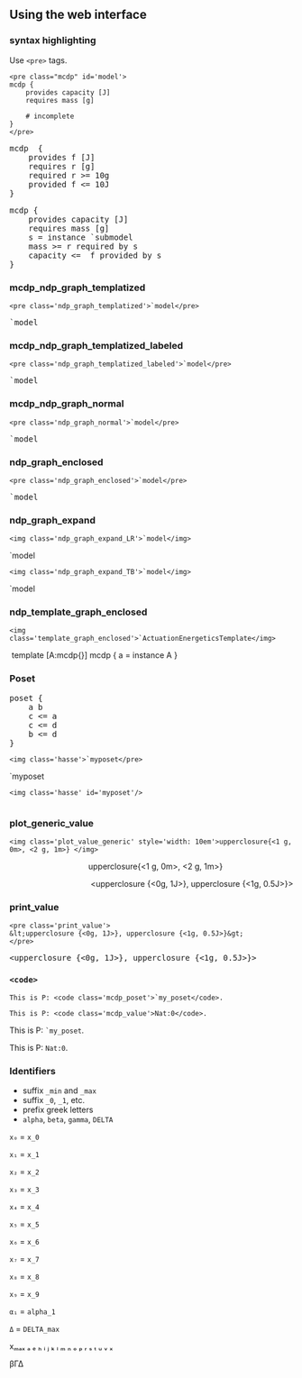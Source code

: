 ## Using the web interface

### syntax highlighting

Use ``<pre>`` tags.

~~~
<pre class="mcdp" id='model'>
mcdp {
	provides capacity [J]
	requires mass [g]

	# incomplete
}
</pre>
~~~

<pre class="mcdp" id='submodel'>
mcdp  {
	provides f [J]
	requires r [g]
	required r >= 10g
	provided f <= 10J
}
</pre>


<pre class="mcdp" id='model'>
mcdp {
	provides capacity [J]
	requires mass [g]
	s = instance `submodel
	mass >= r required by s
	capacity <=  f provided by s
}
</pre>
 

### mcdp_ndp_graph_templatized

~~~
<pre class='ndp_graph_templatized'>`model</pre>
~~~

<pre class='ndp_graph_templatized'>`model</pre>

### mcdp_ndp_graph_templatized_labeled

~~~
<pre class='ndp_graph_templatized_labeled'>`model</pre>
~~~

<pre class='ndp_graph_templatized_labeled'>`model</pre>


###  mcdp_ndp_graph_normal

~~~
<pre class='ndp_graph_normal'>`model</pre>
~~~

<pre class='ndp_graph_normal'>`model</pre>

### ndp_graph_enclosed

~~~
<pre class='ndp_graph_enclosed'>`model</pre>
~~~

<pre class='ndp_graph_enclosed'>`model</pre>


### ndp_graph_expand

~~~
<img class='ndp_graph_expand_LR'>`model</img>
~~~

<img class='ndp_graph_expand_LR'>`model</img>

~~~
<img class='ndp_graph_expand_TB'>`model</img>
~~~

<img class='ndp_graph_expand_TB'>`model</img>

###  ndp_template_graph_enclosed

~~~
<img class='template_graph_enclosed'>`ActuationEnergeticsTemplate</img>
~~~

<img class='template_graph_enclosed'>
template [A:mcdp{}]
mcdp {
	a = instance A
}
</img>


### Poset

<pre class="mcdp_poset" id='myposet'>
poset { 
	a b 
	c <= a 
	c <= d
	b <= d 
}
</pre>


~~~
<img class='hasse'>`myposet</pre>
~~~

<img class='hasse'>`myposet</pre>


~~~
<img class='hasse' id='myposet'/>
~~~

<img class='hasse' id='myposet'/>


### plot_generic_value

~~~
<img class='plot_value_generic' style='width: 10em'>upperclosure{<1 g, 0m>, <2 g, 1m>} </img>
~~~

<img class='plot_value_generic' style='width: 10em'>upperclosure{<1 g, 0m>, <2 g, 1m>} </img>


<img class='plot_value_generic' style='width: 10em'>
&lt;upperclosure {<0g, 1J>}, upperclosure {<1g, 0.5J>}&gt;
</img>


### print_value

~~~
<pre class='print_value'>
&lt;upperclosure {<0g, 1J>}, upperclosure {<1g, 0.5J>}&gt;
</pre>
~~~

<pre class='print_value'>
&lt;upperclosure {<0g, 1J>}, upperclosure {<1g, 0.5J>}&gt;
</pre>


### ``<code>``

~~~
This is P: <code class='mcdp_poset'>`my_poset</code>.

This is P: <code class='mcdp_value'>Nat:0</code>.
~~~

This is P: <code class='mcdp_poset'>`my_poset</code>.

This is P: <code class='mcdp_value'>Nat:0</code>.


### Identifiers

* suffix ``_min`` and ``_max``
* suffix ``_0``, ``_1``, etc.
* prefix greek letters 
* ``alpha``, ``beta``, ``gamma``, ``DELTA``

``x₀`` = ``x_0``

``x₁`` = ``x_1``

``x₂`` = ``x_2`` 

``x₃`` = ``x_3`` 

``x₄`` = ``x_4`` 

``x₅`` = ``x_5`` 

``x₆`` = ``x_6`` 

``x₇`` = ``x_7`` 

``x₈`` = ``x_8``

``x₉`` = ``x_9``

``α₁`` = ``alpha_1``

``Δ`` = ``DELTA_max``

xₘₐₓ
ₐ				ₑ			ₕ	ᵢ	ⱼ	ₖ	ₗ	ₘ	ₙ	ₒ	ₚ		ᵣ	ₛ	ₜ	ᵤ	ᵥ		ₓ	

βΓΔ

<!-- This is not ok: <code class='mcdp_value'>`my_poset: <em>element</em></code>.
 -->
